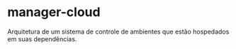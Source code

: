 # manager-cloud
Arquitetura de um sistema de controle de ambientes que estão hospedados em suas dependências.

